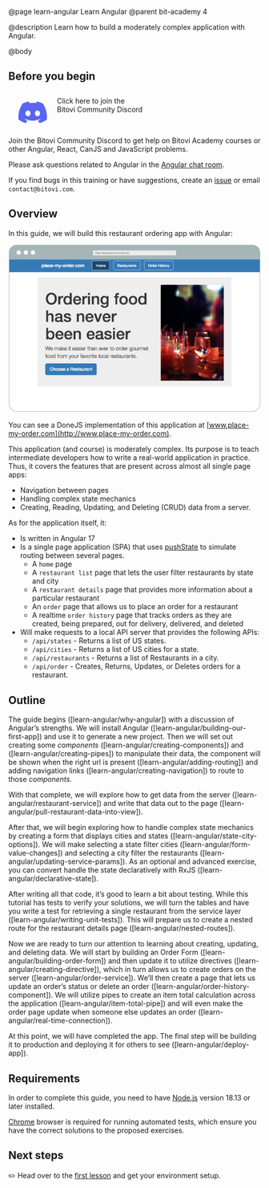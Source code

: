 @page learn-angular Learn Angular
@parent bit-academy 4

@description Learn how to build a moderately complex application with Angular.

@body

## Before you begin

<p><a href="https://discord.gg/J7ejFsZnJ4">
<img alt="" src="./static/img/discord.png"
  style="float:left; margin:20px" width="57"/> <span style="margin-top: 10px;display: inline-block;">Click here to join the<br/>Bitovi Community Discord</span></a></p>

<br/>

Join the Bitovi Community Discord to get help on Bitovi Academy courses or other
Angular, React, CanJS and JavaScript problems.

Please ask questions related to Angular in the [Angular chat room](https://discord.gg/Qv26e4uq5z).

If you find bugs in this training or have suggestions, create an [issue](https://github.com/bitovi/academy/issues) or email `contact@bitovi.com`.

## Overview

In this guide, we will build this restaurant ordering app with Angular:

<img src="./static/img/place-my-order.png" alt="Place My Order App screenshot"/>

You can see a DoneJS implementation of this application at
[www.place-my-order.com](http://www.place-my-order.com).

This application (and course) is moderately complex. Its purpose is to teach
intermediate developers how to write a real-world application in practice. Thus, it covers
the features that are present across almost all single page apps:

- Navigation between pages
- Handling complex state mechanics
- Creating, Reading, Updating, and Deleting (CRUD) data from a server.

As for the application itself, it:

- Is written in Angular 17
- Is a single page application (SPA) that uses [pushState](https://developer.mozilla.org/en-US/docs/Web/API/History/pushState) to simulate routing between several pages.
  - A `home` page
  - A `restaurant list` page that lets the user filter restaurants by state and city
  - A `restaurant details` page that provides more information about a particular restaurant
  - An `order` page that allows us to place an order for a restaurant
  - A realtime `order history` page that tracks orders as they are created, being prepared, out for delivery,
    delivered, and deleted
- Will make requests to a local API server that provides the following APIs:
  - `/api/states` - Returns a list of US states.
  - `/api/cities` - Returns a list of US cities for a state.
  - `/api/restaurants` - Returns a list of Restaurants in a city.
  - `/api/order` - Creates, Returns, Updates, or Deletes orders for a restaurant.

## Outline

The guide begins ([learn-angular/why-angular]) with a discussion of Angular’s
strengths. We will install Angular ([learn-angular/building-our-first-app]) and use it to generate a new project. Then we will set out creating some _components_ ([learn-angular/creating-components]) and ([learn-angular/creating-pipes]) to manipulate their data, the component will be shown when
the right url is present ([learn-angular/adding-routing]) and adding navigation links ([learn-angular/creating-navigation]) to route to those _components_.

With that complete, we will explore how to get data from the server ([learn-angular/restaurant-service]) and write that data out to the page ([learn-angular/pull-restaurant-data-into-view]).

After that, we will begin exploring how to handle complex state mechanics by creating a
form that displays cities and states ([learn-angular/state-city-options]). We will
make selecting a state filter cities ([learn-angular/form-value-changes]) and
selecting a city filter the restaurants ([learn-angular/updating-service-params]). As
an optional and advanced exercise, you can convert handle the state declaratively
with RxJS ([learn-angular/declarative-state]).

After writing all that code, it’s good to learn a bit about testing. While this tutorial
has tests to verify your solutions, we will turn the tables and have you write a test for
retrieving a single restaurant from the service layer ([learn-angular/writing-unit-tests]). This will prepare us to create a nested route for the restaurant details page ([learn-angular/nested-routes]).

Now we are ready to turn our attention to learning about creating, updating, and deleting
data. We will start by building an Order Form ([learn-angular/building-order-form]) and then update it to utilize directives
([learn-angular/creating-directive]), which in turn allows us to create orders on the server ([learn-angular/order-service]). We’ll then create a page that lets us update an order’s status or delete an order ([learn-angular/order-history-component]).
We will utilize pipes to create an item total calculation across the application ([learn-angular/item-total-pipe])
and will even make the order page update when someone else updates an order ([learn-angular/real-time-connection]).

At this point, we will have completed the app. The final step will be building it to
production and deploying it for others to see ([learn-angular/deploy-app]).

## Requirements

In order to complete this guide, you need to have [Node.js](https://nodejs.org/en/) version
18.13 or later installed.

[Chrome](https://www.google.com/chrome) browser is required for running automated tests, which ensure you have the correct solutions to the proposed exercises.

## Next steps

✏️ Head over to the [first lesson](learn-angular/why-angular.html) and get your environment setup.

